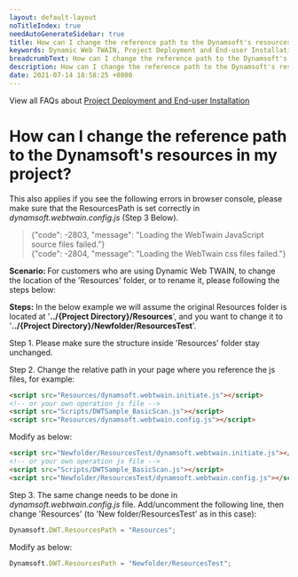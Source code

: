 ```yaml
---
layout: default-layout
noTitleIndex: true
needAutoGenerateSidebar: true
title: How can I change the reference path to the Dynamsoft's resources in my project?
keywords: Dynamic Web TWAIN, Project Deployment and End-user Installation, reference path, resources path, 2803, 2804
breadcrumbText: How can I change the reference path to the Dynamsoft's resources in my project?
description: How can I change the reference path to the Dynamsoft's resources in my project?
date: 2021-07-14 18:58:25 +0800
---
```

View all FAQs about [Project Deployment and End-user Installation](
https://www.dynamsoft.com/web-twain/docs/faq/#project-deployment-and-end-user-installation)

# How can I change the reference path to the Dynamsoft's resources in my project?

This also applies if you see the following errors in browser console, please make sure that the ResourcesPath is set correctly in *dynamsoft.webtwain.config.js* (Step 3 Below).
>{"code": -2803, "message": "Loading the WebTwain JavaScript source files failed."} <br>
>{"code": -2804, "message": "Loading the WebTwain css files failed."}

<strong>Scenario: </strong> For customers who are using Dynamic Web TWAIN, to change the location of the 'Resources' folder, or to rename it, please following the steps below:

<strong>Steps:</strong> In the below example we will assume the original Resources folder is located at '<strong>../{Project Directory}/Resources</strong>', and you want to change it to '<strong>../{Project Directory}/Newfolder/ResourcesTest</strong>'.

Step 1. Please make sure the structure inside 'Resources' folder stay unchanged.

Step 2. Change the relative path in your page where you reference the js files, for example:

```html
<script src="Resources/dynamsoft.webtwain.initiate.js"></script>
<!-- or your own operation js file --> 
<script src="Scripts/DWTSample_BasicScan.js"></script>
<script src="Resources/dynamsoft.webtwain.config.js"></script>
```

Modify as below:

```html
<script src="Newfolder/ResourcesTest/dynamsoft.webtwain.initiate.js"></script>
<!-- or your own operation js file --> 
<script src="Scripts/DWTSample_BasicScan.js"></script>
<script src="Newfolder/ResourcesTest/dynamsoft.webtwain.config.js"></script>
```

Step 3. The same change needs to be done in *dynamsoft.webtwain.config.js* file. Add/uncomment the following line, then change 'Resources' (to 'New folder/ResourcesTest' as in this case):

```javascript
Dynamsoft.DWT.ResourcesPath = "Resources";
```

Modify as below:

```javascript
Dynamsoft.DWT.ResourcesPath = "Newfolder/ResourcesTest";
```
